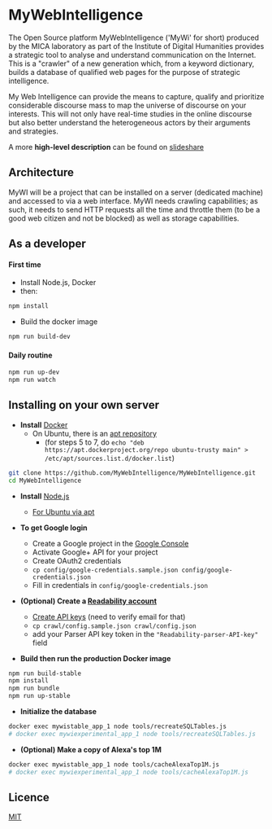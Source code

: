 # MyWebIntelligence

The Open Source platform MyWebIntelligence ('MyWi' for short) produced by the MICA laboratory as part of the Institute of Digital Humanities provides a strategic tool to analyse and understand communication on the Internet. This is a "crawler" of a new generation which, from a keyword dictionary, builds a database of qualified web pages for the purpose of strategic intelligence.

My Web Intelligence can provide the means to capture, qualify and prioritize considerable discourse mass to map the universe of discourse on your interests. This will not only have real-time studies in the online discourse but also better understand the heterogeneous actors by their arguments and strategies.

A more **high-level description** can be found on [slideshare](http://www.slideshare.net/alakel/20140629-post1) 

## Architecture

MyWI will be a project that can be installed on a server (dedicated machine) and accessed to via a web interface. MyWI needs crawling capabilities; as such, it needs to send HTTP requests all the time and throttle them (to be a good web citizen and not be blocked) as well as storage capabilities.


## As a developer

#### First time

* Install Node.js, Docker
* then:

```bash
npm install
```

* Build the docker image

```bash
npm run build-dev
```


#### Daily routine

```bash
npm run up-dev
npm run watch
```



## Installing on your own server

* **Install** [Docker](https://docs.docker.com/installation/#installation)
   * On Ubuntu, there is an [apt repository](https://docs.docker.com/engine/installation/ubuntulinux/)
      * (for steps 5 to 7, do `echo "deb https://apt.dockerproject.org/repo ubuntu-trusty main" > /etc/apt/sources.list.d/docker.list`)  

````sh
git clone https://github.com/MyWebIntelligence/MyWebIntelligence.git
cd MyWebIntelligence
````

* **Install** [Node.js](https://nodejs.org)
  * [For Ubuntu via apt](https://nodejs.org/en/download/package-manager/#debian-and-ubuntu-based-linux-distributions)

* **To get Google login**
    * Create a Google project in the [Google Console](https://console.developers.google.com)
    * Activate Google+ API for your project
    * Create OAuth2 credentials
    * `cp config/google-credentials.sample.json config/google-credentials.json`
    * Fill in credentials in `config/google-credentials.json`

* **(Optional) Create a [Readability account](https://www.readability.com/login/?next=/settings/account)**
    * [Create API keys](https://www.readability.com/settings/account) (need to verify email for that)
    * `cp crawl/config.sample.json crawl/config.json`
    * add your Parser API key token in the `"Readability-parser-API-key"` field

* **Build then run the production Docker image**

````sh
npm run build-stable
npm install
npm run bundle
npm run up-stable
````

* **Initialize the database**

````sh
docker exec mywistable_app_1 node tools/recreateSQLTables.js
# docker exec mywiexperimental_app_1 node tools/recreateSQLTables.js
````

* **(Optional) Make a copy of Alexa's top 1M**

````sh
docker exec mywistable_app_1 node tools/cacheAlexaTop1M.js
# docker exec mywiexperimental_app_1 node tools/cacheAlexaTop1M.js
````

## Licence

[MIT](LICENCE)
